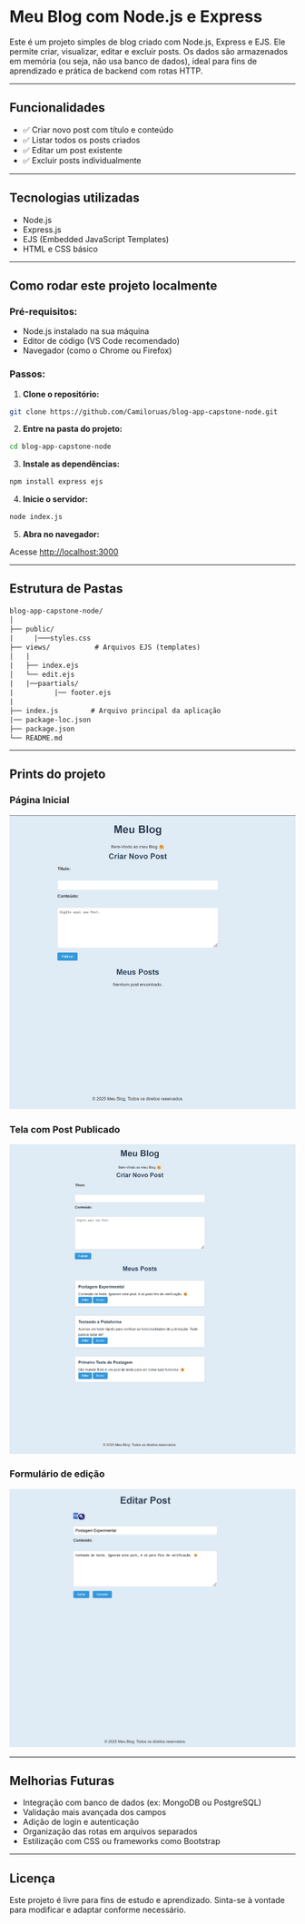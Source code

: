 
# Meu Blog com Node.js e Express

Este é um projeto simples de blog criado com Node.js, Express e EJS. Ele permite criar, visualizar, editar e excluir posts. Os dados são armazenados em memória (ou seja, não usa banco de dados), ideal para fins de aprendizado e prática de backend com rotas HTTP.

---

## Funcionalidades

- ✅ Criar novo post com título e conteúdo
- ✅ Listar todos os posts criados
- ✅ Editar um post existente
- ✅ Excluir posts individualmente

---

## Tecnologias utilizadas

- Node.js
- Express.js
- EJS (Embedded JavaScript Templates)
- HTML e CSS básico

---

## Como rodar este projeto localmente

### Pré-requisitos:
- Node.js instalado na sua máquina
- Editor de código (VS Code recomendado)
- Navegador (como o Chrome ou Firefox)

### Passos:

1. **Clone o repositório:**

```bash
git clone https://github.com/Camiloruas/blog-app-capstone-node.git
```

2. **Entre na pasta do projeto:**

```bash
cd blog-app-capstone-node
```

3. **Instale as dependências:**

```bash
npm install express ejs
```

4. **Inicie o servidor:**

```bash
node index.js
```

5. **Abra no navegador:**

Acesse [http://localhost:3000](http://localhost:3000)

---

## Estrutura de Pastas

```
blog-app-capstone-node/
│
├── public/
|     |───styles.css
├── views/           # Arquivos EJS (templates)
│   |
|   ├── index.ejs
│   └── edit.ejs
|   |──paartials/
|          |── footer.ejs           
|
├── index.js        # Arquivo principal da aplicação
|── package-loc.json
├── package.json
└── README.md
```

---

## Prints do projeto

### Página Inicial
![Página inicial](./Prints/Tela-Principal.png)

### Tela com Post Publicado
![Página de edição](./Prints/Post-Publicado.png)

### Formulário de edição
![Página de edição](./Prints/Editar.png)


---

## Melhorias Futuras

- Integração com banco de dados (ex: MongoDB ou PostgreSQL)
- Validação mais avançada dos campos
- Adição de login e autenticação
- Organização das rotas em arquivos separados
- Estilização com CSS ou frameworks como Bootstrap

---

## Licença

Este projeto é livre para fins de estudo e aprendizado. Sinta-se à vontade para modificar e adaptar conforme necessário.



